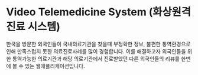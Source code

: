 # Video Telemedicine System (화상원격진료 시스템)

한국을 방문한 외국인들이 국내의료기관을 찾을때 부정확한 정보, 불편한 통역환경으로 인해 만족스럽지 못한 의료진료사례를 많이 경험합니다.
이를 해결하고자 외국인들을 위한 통역가능한 의료기관과 해당 의료기관에서 진료받았던 다른 외국인들의 리뷰를 한번에 볼 수 있는 웹애플리케이션입니다.
